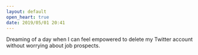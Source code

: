 ```yaml
---
layout: default
open_heart: true
date: 2019/05/01 20:41
---
```


Dreaming of a day when I can feel empowered to delete my Twitter account without worrying about job prospects.
